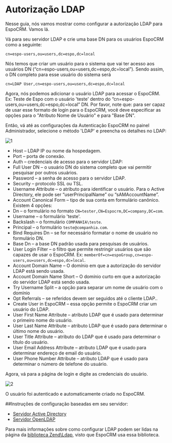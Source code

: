 # Autorização LDAP

Nesse guia, nós vamos mostrar como configurar a autorização LDAP para EspoCRM. Vamos lá.

Vá para seu servidor LDAP e crie uma base DN para os usuários EspoCRM como a seguinte:
```
cn=espo-users,ou=users,dc=espo,dc=local
```

Nós temos que criar um usuário para o sistema que vai ter acesso aos usuários DN (“cn=espo-users,ou=users,dc=espo,dc=local”). Sendo assim, o DN completo para esse usuário do sistema será
```
cn=LDAP User,cn=espo-users,ou=users,dc=espo,dc=local
```
Agora, nós podemos adicionar o usuário LDAP para acessar o EspoCRM. Ex: Teste de Espo com o usuário 'teste' dentro do “cn=espo-users,ou=users,dc=espo,dc=local” DN. Por favor, note que: para ser capaz de usar esse formato de login para o EspoCRM, você deve especificar as opções para o "Atributo Nome de Usuário" e para "Base DN".

Então, vá até as configurações da Autenticação EspoCRM no painel Administrador, selecione o método 'LDAP' e preencha os detalhes no LDAP:

![1](https://raw.githubusercontent.com/espocrm/documentation/master/_static/images/administration/ldap-authorization/ldap-configuration.png)

* Host – LDAP IP ou nome da hospedagem.
* Port – porta de conexão.
* Auth – credenciais de acesso para o servidor LDAP:
 * Full User DN – o usuário DN do sistema completo que vai permitir pesquisar por outros usuários.
 * Password – a senha de acesso para o servidor LDAP.
* Security – protocolo SSL ou TSL.
* Username Attribute – o atributo para identificar o usuário. Para o Active Directory, ele pode ser  “userPrincipalName” ou “sAMAccountName”.
* Account Canonical Form – tipo de sua conta em formulário canônico. Existem 4 opções:
 * Dn – o formulário no formato `CN=tester,CN=Espocrm,DC=company,DC=com`.
 * Username – o formulário 'teste'.
 * Backslash – o formulário `COMPANHIA\teste`.
 * Principal – o formulário `teste@companhia.com`.
* Bind Requires Dn – se for necessário formatar o nome de usuário no formulário DN.
* Base Dn – a base DN padrão usada para pesquisas de usuários.
* User Login Filter – o filtro que permite restringir usuários que são capazes de usar o EspoCRM. Ex: `memberOf=cn=espoGroup,cn=espo-users,ou=users,dc=espo,dc=local`.
* Account Domain Name – O domínio em que a autorização do servidor LDAP está sendo usada.
* Account Domain Name Short – O domínio curto em que a autorização do servidor LDAP está sendo usada.
* Try Username Split – a opção para separar um nome de usuário com o domínio
* Opt Referrals – se referidos devem ser seguidos até o cliente LDAP..
* Create User in EspoCRM – essa opção permite o EspoCRM criar um usuário do LDAP.
 * User First Name Attribute – atributo LDAP que é usado para determinar o primeiro nome do usuário.
 * User Last Name Attribute – atributo LDAP que é usado para determinar o último nome do usuário.
 * User Title Attribute – atributo do LDAP que é usado para determinar o título do usuário.
 * User Email Address Attribute – atributo LDAP que é usado para determinar endereço de email do usuário.
 * User Phone Number Attribute – atributo LDAP que é usado para determinar o número de telefone do usuário.

Agora, vá para a página de login e digite as credenciais do usuário.

![2](https://raw.githubusercontent.com/espocrm/documentation/master/_static/images/administration/ldap-authorization/ldap-login.png)

O usuário foi autenticado e automaticamente criado no EspoCRM.

##Instruções de configuração baseadas em seu servidor:
* [Servidor Active Directory](ldap-authorization-for-ad.md)
* [Servidor OpenLDAP](ldap-authorization-for-openldap.md)

Para mais informações sobre como configurar LDAP podem ser lidas na página da [biblioteca Zend\Ldap](https://zendframework.github.io/zend-ldap/intro/), visto que EspoCRM usa essa biblioteca.




